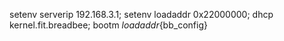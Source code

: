 setenv serverip 192.168.3.1; setenv loadaddr 0x22000000; dhcp kernel.fit.breadbee; bootm ${loadaddr}${bb_config}
